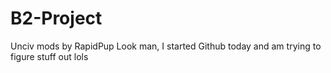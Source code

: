 # B2-Project
Unciv mods by RapidPup
Look man, I started Github today and am trying to figure stuff out lols
